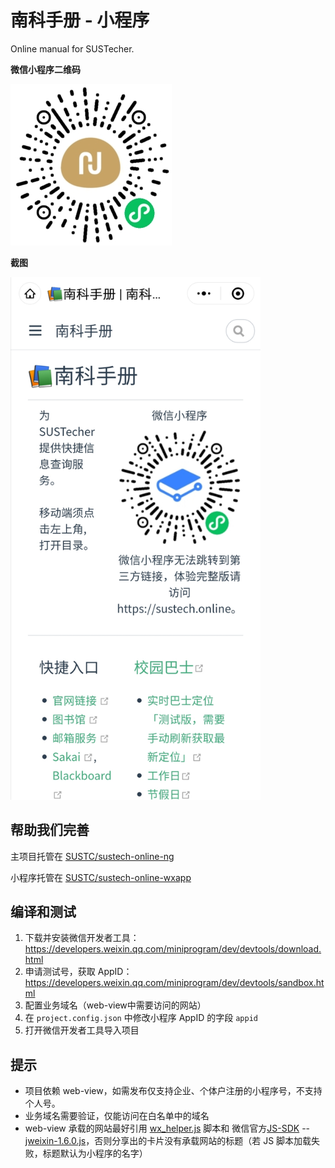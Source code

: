 # 南科手册 - 小程序

Online manual for SUSTecher.

**微信小程序二维码**

![qrcode](./qr-code.jpg)

**截图**

<img src="Screenshot.jpg" width="400px" />

## 帮助我们完善

主项目托管在 [SUSTC/sustech-online-ng](https://github.com/sustc/sustech-online-ng)

小程序托管在 [SUSTC/sustech-online-wxapp](https://github.com/SUSTC/sustech-online-wxapp)

## 编译和测试
1. 下载并安装微信开发者工具：https://developers.weixin.qq.com/miniprogram/dev/devtools/download.html
2. 申请测试号，获取 AppID：https://developers.weixin.qq.com/miniprogram/dev/devtools/sandbox.html
3. 配置业务域名（web-view中需要访问的网站）
4. 在 `project.config.json` 中修改小程序 AppID 的字段 `appid`
5. 打开微信开发者工具导入项目

## 提示
* 项目依赖 web-view，如需发布仅支持企业、个体户注册的小程序号，不支持个人号。
* 业务域名需要验证，仅能访问在白名单中的域名
* web-view 承载的网站最好引用 [wx_helper.js](https://github.com/SUSTC/sustech-online-ng/blob/master/docs/.vuepress/public/wx_helper.js) 脚本和 微信官方[JS-SDK](https://developers.weixin.qq.com/doc/offiaccount/OA_Web_Apps/JS-SDK.html) -- [jweixin-1.6.0.js](http://res.wx.qq.com/open/js/jweixin-1.6.0.js)，否则分享出的卡片没有承载网站的标题（若 JS 脚本加载失败，标题默认为小程序的名字）
